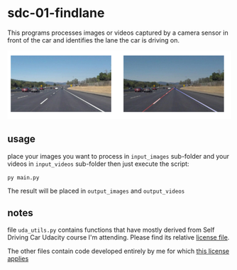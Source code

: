 # sdc-01-findlane

This programs processes images or videos captured by a camera sensor in front of the car
and identifies the lane the car is driving on.

![example](docs/example_inout.png)

## usage

place your images you want to process in `input_images` sub-folder and your videos in `input_videos` sub-folder then just execute the script:

```
py main.py
```

The result will be placed in `output_images` and `output_videos` 


## notes

file `uda_utils.py` contains functions that have mostly derived from Self Driving Car Udacity course I'm attending. Please find its relative [license file](docs/UDACITY_LICENSE).

The other files contain code developed entirely by me for which [this license applies](LICENSE)
